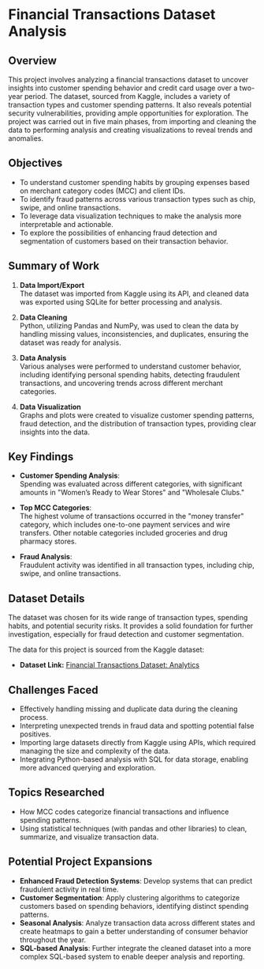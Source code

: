 # Financial Transactions Dataset Analysis

## Overview

This project involves analyzing a financial transactions dataset to uncover insights into customer spending behavior and credit card usage over a two-year period. The dataset, sourced from Kaggle, includes a variety of transaction types and customer spending patterns. It also reveals potential security vulnerabilities, providing ample opportunities for exploration. The project was carried out in five main phases, from importing and cleaning the data to performing analysis and creating visualizations to reveal trends and anomalies.

## Objectives

- To understand customer spending habits by grouping expenses based on merchant category codes (MCC) and client IDs.
- To identify fraud patterns across various transaction types such as chip, swipe, and online transactions.
- To leverage data visualization techniques to make the analysis more interpretable and actionable.
- To explore the possibilities of enhancing fraud detection and segmentation of customers based on their transaction behavior.

## Summary of Work

1. **Data Import/Export**  
   The dataset was imported from Kaggle using its API, and cleaned data was exported using SQLite for better processing and analysis.
   
2. **Data Cleaning**  
   Python, utilizing Pandas and NumPy, was used to clean the data by handling missing values, inconsistencies, and duplicates, ensuring the dataset was ready for analysis.
   
3. **Data Analysis**  
   Various analyses were performed to understand customer behavior, including identifying personal spending habits, detecting fraudulent transactions, and uncovering trends across different merchant categories.
   
4. **Data Visualization**  
   Graphs and plots were created to visualize customer spending patterns, fraud detection, and the distribution of transaction types, providing clear insights into the data.

## Key Findings

- **Customer Spending Analysis**:  
  Spending was evaluated across different categories, with significant amounts in "Women’s Ready to Wear Stores" and "Wholesale Clubs."
  
- **Top MCC Categories**:  
  The highest volume of transactions occurred in the "money transfer" category, which includes one-to-one payment services and wire transfers. Other notable categories included groceries and drug pharmacy stores.
  
- **Fraud Analysis**:  
  Fraudulent activity was identified in all transaction types, including chip, swipe, and online transactions.

## Dataset Details

The dataset was chosen for its wide range of transaction types, spending habits, and potential security risks. It provides a solid foundation for further investigation, especially for fraud detection and customer segmentation.

The data for this project is sourced from the Kaggle dataset:

- **Dataset Link:** [Financial Transactions Dataset: Analytics](https://www.kaggle.com/datasets/computingvictor/transactions-fraud-datasets/data)

## Challenges Faced

- Effectively handling missing and duplicate data during the cleaning process.
- Interpreting unexpected trends in fraud data and spotting potential false positives.
- Importing large datasets directly from Kaggle using APIs, which required managing the size and complexity of the data.
- Integrating Python-based analysis with SQL for data storage, enabling more advanced querying and exploration.

## Topics Researched

- How MCC codes categorize financial transactions and influence spending patterns.
- Using statistical techniques (with pandas and other libraries) to clean, summarize, and visualize transaction data.

## Potential Project Expansions

- **Enhanced Fraud Detection Systems**: Develop systems that can predict fraudulent activity in real time.
- **Customer Segmentation**: Apply clustering algorithms to categorize customers based on spending behaviors, identifying distinct spending patterns.
- **Seasonal Analysis**: Analyze transaction data across different states and create heatmaps to gain a better understanding of consumer behavior throughout the year.
- **SQL-based Analysis**: Further integrate the cleaned dataset into a more complex SQL-based system to enable deeper analysis and reporting.
